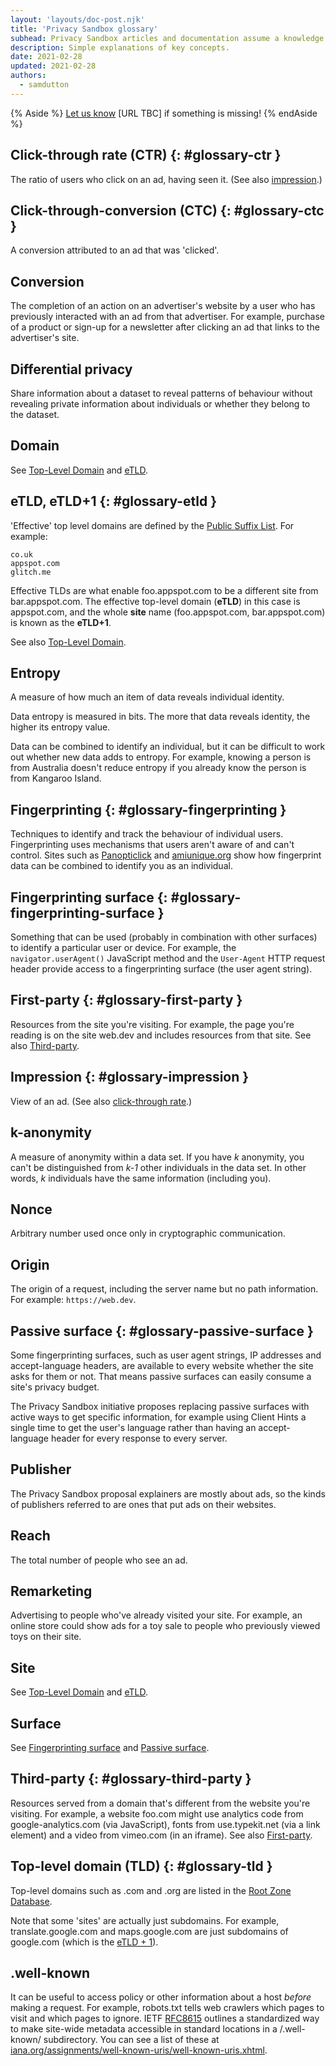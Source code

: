```yaml
---
layout: 'layouts/doc-post.njk'
title: 'Privacy Sandbox glossary'
subhead: Privacy Sandbox articles and documentation assume a knowledge of concepts from privacy, advertising, and web development. This glossary explains key terms.
description: Simple explanations of key concepts.  
date: 2021-02-28
updated: 2021-02-28
authors:
  - samdutton
---
```


{% Aside %}
[Let us know](.) [URL TBC] if something is missing!
{% endAside %}

## Click-through rate (CTR) {: #glossary-ctr }

The ratio of users who click on an ad, having seen it. (See also [impression](#glossary-impression).)

## Click-through-conversion (CTC) {: #glossary-ctc }

A conversion attributed to an ad that was 'clicked'.

## Conversion

The completion of an action on an advertiser's website by a user who has previously interacted with an ad from that advertiser. For example, purchase of a product or sign-up for a newsletter after clicking an ad that links to the advertiser's site.

## Differential privacy

Share information about a dataset to reveal patterns of behaviour without revealing private information about individuals or whether they belong to the dataset.

## Domain

See [Top-Level Domain](#glossary-tld) and [eTLD](#glossary-etld).

## eTLD, eTLD+1 {: #glossary-etld }

'Effective' top level domains are defined by the [Public Suffix List](https://publicsuffix.org/list/). For example:

```text
co.uk
appspot.com
glitch.me
```
Effective TLDs are what enable foo.appspot.com to be a different site from bar.appspot.com. The effective top-level domain (**eTLD**) in this case is appspot.com, and the whole **site** name (foo.appspot.com, bar.appspot.com) is known as the **eTLD+1**.

See also [Top-Level Domain](#glossary-tld).

## Entropy

A measure of how much an item of data reveals individual identity.

Data entropy is measured in bits. The more that data reveals identity, the higher its entropy value.

Data can be combined to identify an individual, but it can be difficult to work out whether new data adds to entropy. For example, knowing a person is from Australia doesn't reduce entropy if you already know the person is from Kangaroo Island.

## Fingerprinting {: #glossary-fingerprinting }

Techniques to identify and track the behaviour of individual users. Fingerprinting uses mechanisms that users aren't aware of and can't control. Sites such as [Panopticlick](https://panopticlick.eff.org) and [amiunique.org](https://amiunique.org/) show how fingerprint data can be combined to identify you as an individual.

## Fingerprinting surface {: #glossary-fingerprinting-surface }

Something that can be used (probably in combination with other surfaces) to identify a particular user or device. For example, the `navigator.userAgent()` JavaScript method and the `User-Agent` HTTP request header provide access to a fingerprinting surface (the user agent string).

## First-party {: #glossary-first-party }

Resources from the site you're visiting. For example, the page you're reading is on the site web.dev and includes resources from that site. See also [Third-party](#glossary-third-party).

## Impression {: #glossary-impression }

View of an ad. (See also [click-through rate](#glossary-ctr).)

## k-anonymity

A measure of anonymity within a data set. If you have _k_ anonymity, you can't be distinguished from _k-1_ other individuals in the data set. In other words, _k_ individuals have the same information (including you).

## Nonce
Arbitrary number used once only in cryptographic communication.

## Origin
The origin of a request, including the server name but no path information. For example: `https://web.dev`.

## Passive surface {: #glossary-passive-surface }

Some fingerprinting surfaces, such as user agent strings, IP addresses and accept-language headers, are available to every website whether the site asks for them or not. That means passive surfaces can easily consume a site's privacy budget.

The Privacy Sandbox initiative proposes replacing passive surfaces with active ways to get specific information, for example using Client Hints a single time to get the user's language rather than having an accept-language header for every response to every server.

## Publisher

The Privacy Sandbox proposal explainers are mostly about ads, so the kinds of publishers referred to are ones that put ads on their websites.

## Reach

The total number of people who see an ad.

## Remarketing

Advertising to people who've already visited your site. For example, an online store could show ads for a toy sale to people who previously viewed toys on their site.

## Site

See [Top-Level Domain](#glossary-tld) and [eTLD](#glossary-etld).

## Surface

See [Fingerprinting surface](#glossary-fingerprinting-surface) and [Passive surface](#glossary-passive-surface).

## Third-party {: #glossary-third-party }

Resources served from a domain that's different from the website you're visiting. For example, a website foo.com might use analytics code from google-analytics.com (via JavaScript), fonts from use.typekit.net (via a link element) and a video from vimeo.com (in an iframe). See also [First-party](#glossary-first-party).

## Top-level domain (TLD) {: #glossary-tld }

Top-level domains such as .com and .org are listed in the [Root Zone Database](https://www.iana.org/domains/root/db).

Note that some 'sites' are actually just subdomains. For example, translate.google.com and maps.google.com are just subdomains of google.com (which is the [eTLD + 1](#glossary-etld)).

## .well-known

It can be useful to access policy or other information about a host _before_ making a request. For example, robots.txt tells web crawlers which pages to visit and which pages to ignore. IETF [RFC8615](https://tools.ietf.org/html/rfc8615) outlines a standardized way to make site-wide metadata accessible in standard locations in a /.well-known/ subdirectory. You can see a list of these at [iana.org/assignments/well-known-uris/well-known-uris.xhtml](https://www.iana.org/assignments/well-known-uris/well-known-uris.xhtml).